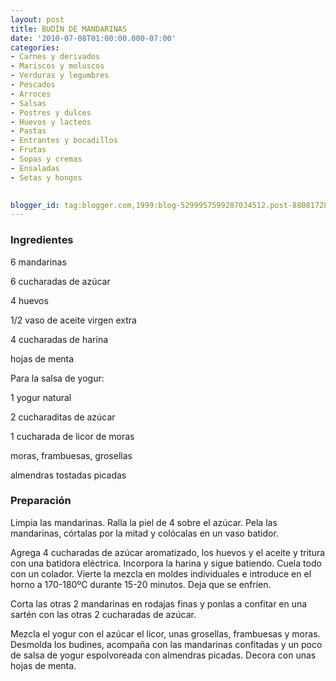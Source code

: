 ```yaml
---
layout: post
title: BUDÍN DE MANDARINAS
date: '2010-07-08T01:00:00.000-07:00'
categories:
- Carnes y derivados
- Mariscos y moluscos
- Verduras y legumbres
- Pescados
- Arroces
- Salsas
- Postres y dulces
- Huevos y lacteos
- Pastas
- Entrantes y bocadillos
- Frutas
- Sopas y cremas
- Ensaladas
- Setas y hongos
 

blogger_id: tag:blogger.com,1999:blog-5299957599287034512.post-8808172893112640387
---
```


<h3>Ingredientes</h3>

6 mandarinas

6 cucharadas de azúcar

4 huevos

1/2 vaso de aceite virgen extra

4 cucharadas de harina

hojas de menta

Para la salsa de yogur:

1 yogur natural

2 cucharaditas de azúcar

1 cucharada de licor de moras

moras, frambuesas, grosellas

almendras tostadas picadas

<h3>Preparación</h3>

Limpia las mandarinas. Ralla la piel de 4 sobre el azúcar. Pela las mandarinas, córtalas por la mitad y colócalas en un vaso batidor.

Agrega 4 cucharadas de azúcar aromatizado, los huevos y el aceite y tritura con una batidora eléctrica. Incorpora la harina y sigue batiendo. Cuela todo con un colador. Vierte la mezcla en moldes individuales e introduce en el horno a 170-180&ordm;C durante 15-20 minutos. Deja que se enfríen.

Corta las otras 2 mandarinas en rodajas finas y ponlas a confitar en una sartén con las otras 2 cucharadas de azúcar.

Mezcla el yogur con el azúcar el licor, unas grosellas, frambuesas y moras. Desmolda los budines, acompaña con las mandarinas confitadas y un poco de salsa de yogur espolvoreada con almendras picadas. Decora con unas hojas de menta.

